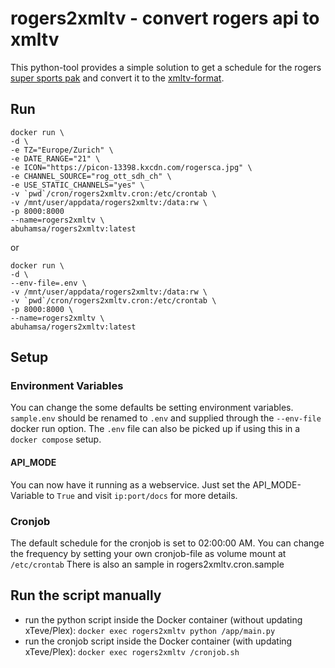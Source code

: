 # rogers2xmltv - convert rogers api to xmltv

This python-tool provides a simple solution to get a schedule for the rogers [super sports pak](https://supersportspak.com/) and convert it to the [xmltv-format](http://wiki.xmltv.org/index.php/XMLTVFormat).

## Run
```
docker run \
-d \
-e TZ="Europe/Zurich" \
-e DATE_RANGE="21" \
-e ICON="https://picon-13398.kxcdn.com/rogersca.jpg" \
-e CHANNEL_SOURCE="rog_ott_sdh_ch" \
-e USE_STATIC_CHANNELS="yes" \
-v `pwd`/cron/rogers2xmltv.cron:/etc/crontab \
-v /mnt/user/appdata/rogers2xmltv:/data:rw \
-p 8000:8000
--name=rogers2xmltv \
abuhamsa/rogers2xmltv:latest
```
or 
```
docker run \
-d \
--env-file=.env \
-v /mnt/user/appdata/rogers2xmltv:/data:rw \
-v `pwd`/cron/rogers2xmltv.cron:/etc/crontab \
-p 8000:8000 \
--name=rogers2xmltv \
abuhamsa/rogers2xmltv:latest
```
## Setup
### Environment Variables
You can change the some defaults be setting environment variables.
`sample.env` should be renamed to `.env` and supplied through the `--env-file` docker run option. The `.env` file can also be picked up if using this in a `docker compose` setup.
#### API_MODE
You can now have it running as a webservice. Just set the API_MODE-Variable to `True` and visit `ip:port/docs` for more details.

### Cronjob
The default schedule for the cronjob is set to 02:00:00 AM.
You can change the frequency by setting your own cronjob-file as volume mount at `/etc/crontab`
There is also an sample in rogers2xmltv.cron.sample

## Run the script manually
-  run the python script inside the Docker container (without updating xTeve/Plex):
`docker exec rogers2xmltv python /app/main.py`
- run the cronjob script inside the Docker container (with updating xTeve/Plex):
`docker exec rogers2xmltv /cronjob.sh`
